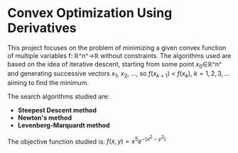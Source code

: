 # Convex Optimization Using Derivatives

This project focuses on the problem of minimizing a given convex function of multiple variables f: ℝ^n^→ℝ without constraints. The algorithms used are based on the idea of iterative descent, starting from some point $x_0$∈ℝ^n^ and generating successive vectors $x_1$, $x_2$, ..., so $f(x_{k+1})$ < $f(x_{k})$, $k=1, 2, 3, ...$ aiming to find the minimum.

The search algorithms studied are:

-   **Steepest Descent method**
-   **Newton's method**
-   **Levenberg-Marquardt method**

The objective function studied is: $f(x,y)=x^5e^{-(x^2-y^2)}$
